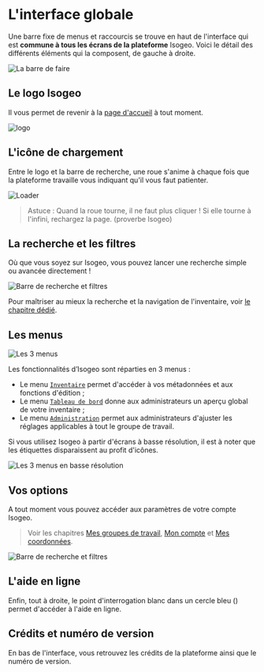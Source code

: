 # L'interface globale

Une barre fixe de menus et raccourcis se trouve en haut de l'interface qui est **commune à tous les écrans de la plateforme** Isogeo. Voici le détail des différents éléments qui la composent, de gauche à droite.

![La barre de faire](/images/all_header_bar.png "Raccourcis et menus communs à tous les écrans de la plateforme")

## Le logo Isogeo

Il vous permet de revenir à la [page d'accueil](http://app.isogeo.com) à tout moment.

![logo](https://app.isogeo.com/images/logo_isogeo_mini.png "Logo Isogeo")

## L'icône de chargement

Entre le logo et la barre de recherche, une roue s'anime à chaque fois que la plateforme travaille vous indiquant qu'il vous faut patienter.

![Loader](/images/loader.gif "L'icône de chargement")

> Astuce : Quand la roue tourne, il ne faut plus cliquer ! Si elle tourne à l'infini, rechargez la page. (proverbe Isogeo)

## La recherche et les filtres

Où que vous soyez sur Isogeo, vous pouvez lancer une recherche simple ou avancée directement !

![Barre de recherche et filtres](/images/search_bar_filters_empty.png "Faire une recherche simple ou avancée à tout moment")

Pour maîtriser au mieux la recherche et la navigation de l'inventaire, voir [le chapitre dédié](/features/inventory/search.html).

## Les menus

![Les 3 menus](/images/all_header_bar_menus.png "Inventaire, Tableau de Bord ou Administration")

Les fonctionnalités d’Isogeo sont réparties en 3 menus :

* Le menu [`Inventaire`](/settings/inventory.html) permet d'accéder à vos métadonnées et aux fonctions d'édition ;
* Le menu [`Tableau de bord`](/settings/dashboard.html) donne aux administrateurs un aperçu global de votre inventaire ;
* Le menu [`Administration`](/settings/administration.html) permet aux administrateurs d'ajuster les réglages applicables à tout le groupe de travail.

Si vous utilisez Isogeo à partir d'écrans à basse résolution, il est à noter que les étiquettes disparaissent au profit d'icônes.

![Les 3 menus en basse résolution](/images/all_header_bar_menus_low_resolution.png "Les icônes Inventaire, Tableau de Bord ou Administration pour les basses résolutions")

## Vos options

A tout moment vous pouvez accéder aux paramètres de votre compte Isogeo.

> Voir les chapitres [Mes groupes de travail](../start/group_switch.html), [Mon compte](../start/account.html) et [Mes coordonnées](../start/user_coordinates.html).

![Barre de recherche et filtres](/images/all_header_user_dropdown.png "Faire une recherche simple ou avancée à tout moment")

## L'aide en ligne

Enfin, tout à droite, le point d'interrogation blanc dans un cercle bleu (<i class="fa fa-question-circle"></i>) permet d'accéder à l'aide en ligne.

## Crédits et numéro de version

En bas de l'interface, vous retrouvez les crédits de la plateforme ainsi que le numéro de version.
